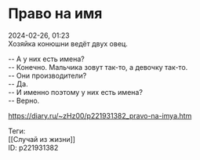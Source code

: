 Право на имя
=============

   
 2024-02-26, 01:23   
  Хозяйка конюшни ведёт двух овец.   
   
 -- А у них есть имена?   
 -- Конечно. Мальчика зовут так-то, а девочку так-то.   
 -- Они производители?   
 -- Да.   
 -- И именно поэтому у них есть имена?   
 -- Верно.   
    
 <https://diary.ru/~zHz00/p221931382_pravo-na-imya.htm>   
   
 Теги:   
 [[Случай из жизни]]   
 ID: p221931382